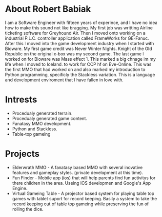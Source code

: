 # About Robert Babiak
I am a Software Engineer with fifteen years of experince, and I have no idea how to make this sound not like bragging. My first job was writting Airline 
ticketing software for Greyhound Air. Then I moved onto working on a industrial P.L.C. controller application called FrameWorks for GE-Fanuc. After this 
I moved into the game development industry when I started with Bioware. My first game credit was Never Winter Nights. Knight of the Old Republic on the 
original x-box was my second game. The last game I worked on for Bioware was Mass effect 1. This marked a big chnage im my life when I moved to Iceland.
to work for CCP hf on Eve-Online. This was the first MMO that had worked on and also marked my introduction to Python programming, specificly the Stackless
variation. This is a language and development enviroment that I have fallen in love with. 

# Intrests
* Procedualy generated terrain.
* Procedualy generated game content. 
* Fanatasy MMO development.
* Python and Stackless. 
* Table-top gameing

# Projects
* Elderwrath MMO - A fanatasy based MMO with several inovative features and gameplay styles. (private development at this time).
* Fun Finder - Mobile app (ios) that will help parents find fun activitys for there children in the area. Useing IOS developmen and Google's App Engine.
* Virtual Gameing Table - A projector based system for playing table top games with tablet suport for record keeping. Basily a system to take the record keeping out of table top gameing while preserving the fun of rolling the dice.   
